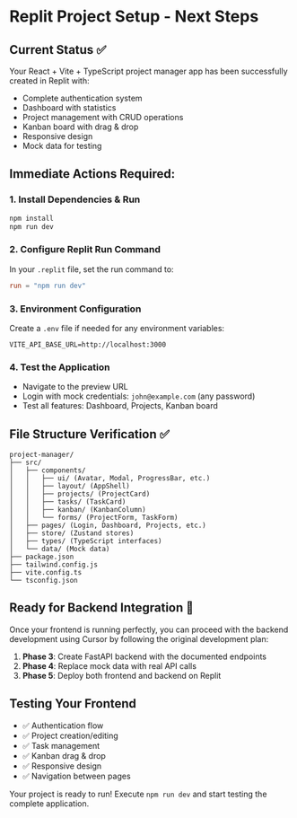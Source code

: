# Replit Project Setup - Next Steps

## Current Status ✅
Your React + Vite + TypeScript project manager app has been successfully created in Replit with:
- Complete authentication system
- Dashboard with statistics
- Project management with CRUD operations
- Kanban board with drag & drop
- Responsive design
- Mock data for testing

## Immediate Actions Required:

### 1. Install Dependencies & Run
```bash
npm install
npm run dev
```

### 2. Configure Replit Run Command
In your `.replit` file, set the run command to:
```toml
run = "npm run dev"
```

### 3. Environment Configuration
Create a `.env` file if needed for any environment variables:
```env
VITE_API_BASE_URL=http://localhost:3000
```

### 4. Test the Application
- Navigate to the preview URL
- Login with mock credentials: `john@example.com` (any password)
- Test all features: Dashboard, Projects, Kanban board

## File Structure Verification ✅
```
project-manager/
├── src/
│   ├── components/
│   │   ├── ui/ (Avatar, Modal, ProgressBar, etc.)
│   │   ├── layout/ (AppShell)
│   │   ├── projects/ (ProjectCard)
│   │   ├── tasks/ (TaskCard)
│   │   ├── kanban/ (KanbanColumn)
│   │   └── forms/ (ProjectForm, TaskForm)
│   ├── pages/ (Login, Dashboard, Projects, etc.)
│   ├── store/ (Zustand stores)
│   ├── types/ (TypeScript interfaces)
│   └── data/ (Mock data)
├── package.json
├── tailwind.config.js
├── vite.config.ts
└── tsconfig.json
```

## Ready for Backend Integration 🚀

Once your frontend is running perfectly, you can proceed with the backend development using Cursor by following the original development plan:

1. **Phase 3**: Create FastAPI backend with the documented endpoints
2. **Phase 4**: Replace mock data with real API calls
3. **Phase 5**: Deploy both frontend and backend on Replit

## Testing Your Frontend
- ✅ Authentication flow
- ✅ Project creation/editing
- ✅ Task management
- ✅ Kanban drag & drop
- ✅ Responsive design
- ✅ Navigation between pages

Your project is ready to run! Execute `npm run dev` and start testing the complete application.